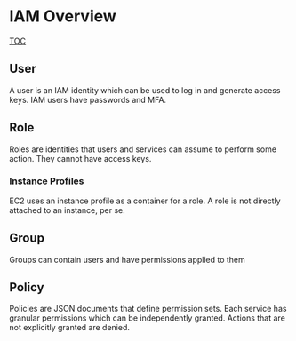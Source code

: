 # IAM Overview
[TOC](https://github.com/ScaleSec/AWS101/blob/main/README.md#TOC)

## User
A user is an IAM identity which can be used to log in and generate access keys. IAM users have passwords and MFA.

## Role
Roles are identities that users and services can assume to perform some action. They cannot have access keys.

### Instance Profiles
EC2 uses an instance profile as a container for a role. A role is not directly attached to an instance, per se. 

## Group
Groups can contain users and have permissions applied to them

## Policy
Policies are JSON documents that define permission sets. Each service has granular permissions which can be independently granted. Actions that are not explicitly granted are denied.
